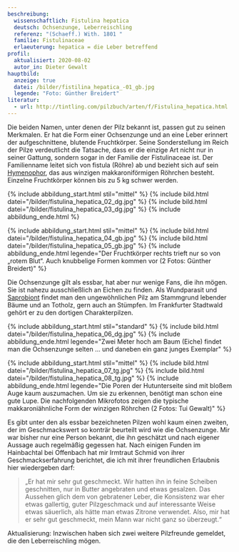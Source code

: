 ```yaml
---
beschreibung:
  wissenschaftlich: Fistulina hepatica
  deutsch: Ochsenzunge, Leberreischling
  referenz: "(Schaeff.) With. 1801 "
  familie: Fistulinaceae
  erlaeuterung: hepatica = die Leber betreffend
profil:
  aktualisiert: 2020-08-02
  autor_in: Dieter Gewalt
hauptbild:
  anzeige: true
  datei: /bilder/fistilina_hepatica_-01_gb.jpg
  legende: "Foto: Günther Breidert"
literatur:
  - url: http://tintling.com/pilzbuch/arten/f/Fistulina_hepatica.html
---
```

Die beiden Namen, unter denen der Pilz bekannt ist, passen gut zu seinen Merkmalen. Er hat die Form einer Ochsenzunge und an eine Leber erinnert der aufgeschnittene, blutende Fruchtkörper. Seine Sonderstellung im Reich der Pilze verdeutlicht die Tatsache, dass er die einzige Art nicht nur in seiner Gattung, sondern sogar in der Familie der Fistulinaceae ist. Der Familienname leitet sich von fistula (Röhre) ab und bezieht sich auf sein [Hymenophor](Hymenophor "Glossar"), das aus winzigen makkaroniförmigen Röhrchen besteht. Einzelne Fruchtkörper können bis zu 5 kg schwer werden.

{% include abbildung_start.html stil="mittel" %}
{% include bild.html datei="/bilder/fistulina_hepatica_02_dg.jpg" %}
{% include bild.html datei="/bilder/fistulina_hepatica_03_dg.jpg" %}
{% include abbildung_ende.html %}

{% include abbildung_start.html stil="mittel" %}
{% include bild.html datei="/bilder/fistulina_hepatica_04_gb.jpg" %}
{% include bild.html datei="/bilder/fistulina_hepatica_05_gb.jpg" %}
{% include abbildung_ende.html legende="Der Fruchtkörper rechts trieft nur so von „rotem Blut“. Auch knubbelige Formen kommen vor  (2 Fotos: Günther Breidert)" %}

Die Ochsenzunge gilt als essbar, hat aber nur wenige Fans, die ihn mögen. Sie ist nahezu ausschließlich an Eichen zu finden. Als Wundparasit und [Saprobiont](Saprobiont "Glossar") findet man den ungewöhnlichen Pilz am Stammgrund lebender Bäume und an Totholz, gern auch an Stümpfen. Im Frankfurter Stadtwald gehört er zu den dortigen Charakterpilzen.

{% include abbildung_start.html stil="standard" %}
{% include bild.html datei="/bilder/fistulina_hepatica_06_dg.jpg" %}
{% include abbildung_ende.html legende="Zwei Meter hoch am Baum (Eiche) findet man die Ochsenzunge selten … und daneben ein ganz junges Exemplar" %}

{% include abbildung_start.html stil="mittel" %}
{% include bild.html datei="/bilder/fistulina_hepatica_07_tg.jpg" %}
{% include bild.html datei="/bilder/fistulina_hepatica_08_tg.jpg" %}
{% include abbildung_ende.html legende="Die Poren der Hutunterseite sind mit bloßem Auge kaum auszumachen. Um sie zu erkennen, benötigt man schon eine gute Lupe. Die nachfolgenden Mikrofotos zeigen die typische makkaroniähnliche Form der winzigen Röhrchen (2 Fotos: Tui Gewalt)" %}

Es gibt unter den als essbar bezeichneten Pilzen wohl kaum einen zweiten, der im Geschmackswert so konträr beurteilt wird wie die Ochsenzunge. Mir war bisher nur eine Person bekannt, die ihn geschätzt und nach eigener Aussage auch regelmäßig gegessen hat. Nach einigen Funden im Hainbachtal bei Offenbach hat mir Irmtraut Schmid von ihrer Geschmackserfahrung berichtet, die ich mit ihrer freundlichen Erlaubnis hier wiedergeben darf:

> „Er hat mir sehr gut geschmeckt. Wir hatten ihn in feine Scheiben geschnitten, nur in Butter angebraten und etwas gesalzen. Das Aussehen glich dem von gebratener Leber, die Konsistenz war eher etwas gallertig, guter Pilzgeschmack und auf interessante Weise etwas säuerlich, als hätte man etwas Zitrone verwendet. Also, mir hat er sehr gut geschmeckt, mein Mann war nicht ganz so überzeugt.“

Aktualisierung: Inzwischen haben sich zwei weitere Pilzfreunde gemeldet, die den Leberreischling mögen.